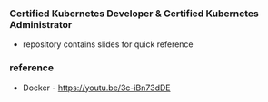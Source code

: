 ### Certified Kubernetes Developer & Certified Kubernetes Administrator
* repository contains slides for quick reference

### reference
* Docker - https://youtu.be/3c-iBn73dDE
